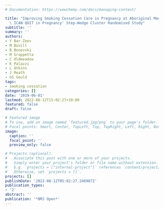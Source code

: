 ```yaml
---
# Documentation: https://wowchemy.com/docs/managing-content/

title: "Improving Smoking Cessation Care in Pregnancy at Aboriginal Medical Services:\
  \ ICAN QUIT in Pregnancy' Step-Wedge Cluster Randomised Study"
subtitle: ''
summary: ''
authors:
- Y Bar-Zeev
- M Bovill
- B Bonevski
- M Gruppetta
- C Oldmeadow
- K Palazzi
- L Atkins
- J Reath
- GS Gould
tags:
- smoking cessation
categories: []
date: '2019-06-01'
lastmod: 2022-08-12T15:02:27+10:00
featured: false
draft: false

# Featured image
# To use, add an image named `featured.jpg/png` to your page's folder.
# Focal points: Smart, Center, TopLeft, Top, TopRight, Left, Right, BottomLeft, Bottom, BottomRight.
image:
  caption: ''
  focal_point: ''
  preview_only: false

# Projects (optional).
#   Associate this post with one or more of your projects.
#   Simply enter your project's folder or file name without extension.
#   E.g. `projects = ["internal-project"]` references `content/project/deep-learning/index.md`.
#   Otherwise, set `projects = []`.
projects: []
publishDate: '2022-08-12T05:02:27.246987Z'
publication_types:
- '2'
abstract: ''
publication: '*BMJ Open*'
---
```

